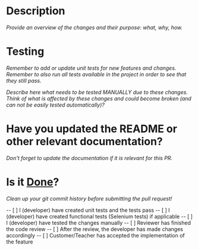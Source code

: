 # Description

*Provide an overview of the changes and their purpose: what, why, how.*

# Testing

*Remember to add or update unit tests for new features and changes.*
*Remember to also run all tests available in the project in order to see that they still pass.*

*Describe here what needs to be tested MANUALLY due to these changes.*
*Think of what is affected by these changes and could become broken (and can not be easily tested automatically)?*

# Have you updated the README or other relevant documentation?

*Don't forget to update the documentation if it is relevant for this PR.*

# Is it [Done](https://wiki.aalto.fi/display/EDIT/Definition+of+Done)?

*Clean up your git commit history before submitting the pull request!*

-- [ ] I (developer) have created unit tests and the tests pass
-- [ ] I (developer) have created functional tests (Selenium tests) if applicable
-- [ ] I (developer) have tested the changes manually
-- [ ] Reviewer has finished the code review
-- [ ] After the review, the developer has made changes accordingly
-- [ ] Customer/Teacher has accepted the implementation of the feature
